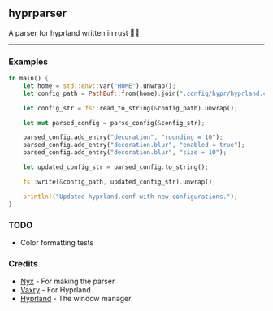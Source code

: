 ## hyprparser
A parser for hyprland written in rust 🚀🦀

---

### Examples
```rust
fn main() {
    let home = std::env::var("HOME").unwrap();
    let config_path = PathBuf::from(home).join(".config/hypr/hyprland.conf");

    let config_str = fs::read_to_string(&config_path).unwrap();

    let mut parsed_config = parse_config(&config_str);

    parsed_config.add_entry("decoration", "rounding = 10");
    parsed_config.add_entry("decoration.blur", "enabled = true");
    parsed_config.add_entry("decoration.blur", "size = 10");

    let updated_config_str = parsed_config.to_string();

    fs::write(&config_path, updated_config_str).unwrap();

    println!("Updated hyprland.conf with new configurations.");
}
```

### TODO
- Color formatting tests

### Credits
- [Nyx](https://github.com/nnyyxxxx) - For making the parser
- [Vaxry](https://github.com/vaxerski) - For Hyprland
- [Hyprland](https://github.com/hyprwm/Hyprland) - The window manager
